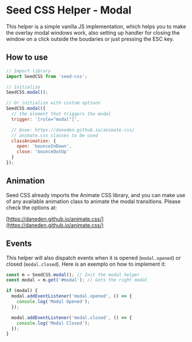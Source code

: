 # Seed CSS Helper - Modal

This helper is a simple vanilla JS implementation, which helps you to make
the overlay modal windows work, also setting up handler for closing the
window on a click outside the boudaries or just pressing the ESC key.

## How to use

```js
// Import library
import SeedCSS from 'seed-css';

// Initialize
SeedCSS.modal();

// Or initialize with custom options
SeedCSS.modal({
  // the element that triggers the modal
  trigger: '[role="modal"]',

  // @see: https://daneden.github.io/animate.css/
  // animate.css classes to be used
  classAnimation: {
    open: 'bounceInDown',
    close: 'bounceOutUp'
  }
});
```

## Animation

Seed CSS already imports the Animate CSS library, and you can
make use of any available animation class to animate the modal
transitions. Please check the options at:

[https://daneden.github.io/animate.css/](https://daneden.github.io/animate.css/)

## Events

This helper will also dispatch events when it is opened (`modal.opened`) or closed (`modal.closed`). Here is an exemplo on how to implement it:

```js
const m = SeedCSS.modal(); // Init the modal helper
const modal = m.get('#modal'); // Gets the right modal

if (modal) {
  modal.addEventListener('modal.opened', () => {
    console.log('Modal Opened');
  });

  modal.addEventListener('modal.closed', () => {
    console.log('Modal Closed');
  });
}
```
